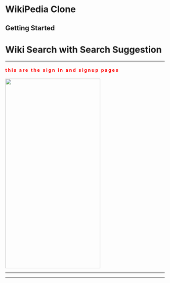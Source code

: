 # WikiPedia Clone

## Getting Started

<h1>Wiki Search with Search Suggestion</h1>

<hr>
<h4 style="letter-spacing:3px;color:red;">this are the sign in and signup pages</h4>
<img src="https://github.com/KiyaTilahun/WikiPediaSearch/public/Screenshot 2025-01-14 at 4.15.37 PM.png" width=300 height=600/>

<hr>




<hr>
